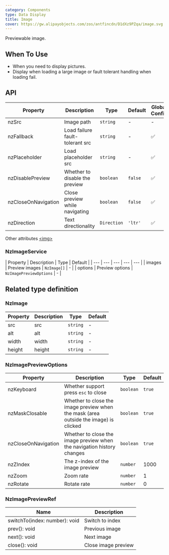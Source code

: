 ```yaml
---
category: Components
type: Data Display
title: Image
cover: https://gw.alipayobjects.com/zos/antfincdn/D1dXz9PZqa/image.svg
---
```


Previewable image.

## When To Use

- When you need to display pictures.
- Display when loading a large image or fault tolerant handling when loading fail.

## API

| Property | Description | Type | Default | Global Config |
| --- | --- | --- | --- | --- |
| nzSrc | Image path | `string` | - | - |
| nzFallback | Load failure fault-tolerant src | `string` | - | ✅ |
| nzPlaceholder | Load placeholder src | `string` | - | ✅ |
| nzDisablePreview | Whether to disable the preview | `boolean` | `false` | ✅ |
| nzCloseOnNavigation | Close preview while navigating | `boolean` | `false` | ✅ |
| nzDirection | Text directionality | `Direction` | `'ltr'` | ✅ |

Other attributes [<img\>](https://developer.mozilla.org/en-US/docs/Web/HTML/Element/img#Attributes)


### NzImageService

| Property | Description | Type | Default |
| --- | --- | --- | --- | --- |
| images | Preview images | `NzImage[]` | - |
| options | Preview options | `NzImagePreviewOptions` | - |

## Related type definition

### NzImage
| Property | Description | Type | Default |
| --- | --- | --- | --- |
| src | src | `string` | - |
| alt | alt | `string` | - |
| width | width | `string` | - |
| height | height | `string` | - |

### NzImagePreviewOptions
| Property | Description | Type | Default |
| --- | --- | --- | --- |
| nzKeyboard      | Whether support press `esc` to close | `boolean` | `true` |
| nzMaskClosable      | Whether to close the image preview when the mask (area outside the image) is clicked | `boolean` | `true` |
| nzCloseOnNavigation      | Whether to close the image preview when the navigation history changes | `boolean` | `true` |
| nzZIndex      | The z-index of the image preview | `number` | 1000 |
| nzZoom      | Zoom rate | `number` | 1 |
| nzRotate      | Rotate rate | `number` | 0 |

### NzImagePreviewRef
| Name | Description |
| --- | --- |
| switchTo(index: number): void | Switch to index |
| prev(): void | Previous image |
| next(): void | Next image |
| close(): void | Close image preview |